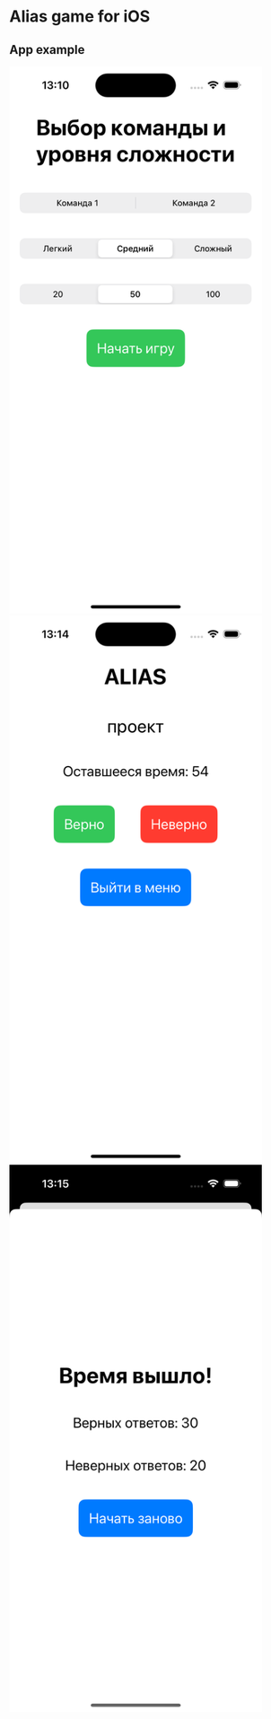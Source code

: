 # Alias game for iOS


## App example
<img src="docs/resources/example1.png" width="450">
<img src="docs/resources/example2.png" width="450">
<img src="docs/resources/example3.png" width="450">
